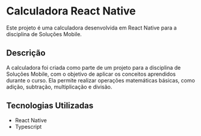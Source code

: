 # Calculadora React Native

Este projeto é uma calculadora desenvolvida em React Native para a disciplina de Soluções Mobile.

## Descrição

A calculadora foi criada como parte de um projeto para a disciplina de Soluções Mobile, com o objetivo de aplicar os conceitos aprendidos durante o curso. Ela permite realizar operações matemáticas básicas, como adição, subtração, multiplicação e divisão.

## Tecnologias Utilizadas

- React Native
- Typescript

